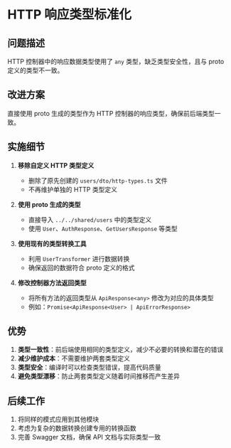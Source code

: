 # HTTP 响应类型标准化

## 问题描述

HTTP 控制器中的响应数据类型使用了 `any` 类型，缺乏类型安全性，且与 proto 定义的类型不一致。

## 改进方案

直接使用 proto 生成的类型作为 HTTP 控制器的响应类型，确保前后端类型一致。

## 实施细节

1. **移除自定义 HTTP 类型定义**
   - 删除了原先创建的 `users/dto/http-types.ts` 文件
   - 不再维护单独的 HTTP 类型定义

2. **使用 proto 生成的类型**
   - 直接导入 `../../shared/users` 中的类型定义
   - 使用 `User`、`AuthResponse`、`GetUsersResponse` 等类型

3. **使用现有的类型转换工具**
   - 利用 `UserTransformer` 进行数据转换
   - 确保返回的数据符合 proto 定义的格式

4. **修改控制器方法返回类型**
   - 将所有方法的返回类型从 `ApiResponse<any>` 修改为对应的具体类型
   - 例如：`Promise<ApiResponse<User> | ApiErrorResponse>`

## 优势

1. **类型一致性**：前后端使用相同的类型定义，减少不必要的转换和潜在的错误
2. **减少维护成本**：不需要维护两套类型定义
3. **类型安全**：编译时可以检查类型错误，提高代码质量
4. **避免类型漂移**：防止两套类型定义随着时间推移而产生差异

## 后续工作

1. 将同样的模式应用到其他模块
2. 考虑为复杂的数据转换创建专用的转换函数
3. 完善 Swagger 文档，确保 API 文档与实际类型一致
